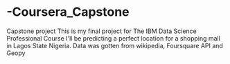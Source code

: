 # -Coursera_Capstone
Capstone project
This is my final project for The IBM Data Science Professional Course
I'll be predicting a perfect location for a shopping mall in Lagos State Nigeria. 
Data was gotten from wikipedia, Foursquare API and Geopy
